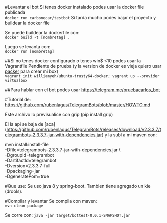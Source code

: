 #Levantar el bot
Si tenes docker instalado podes usar la docker file publicada <br/>
`docker run carbonecar/testbot`
Si tarda mucho podes bajar el proyecto y buildear la docker file <br/>

Se puede buildear la dockerfile con: <br/>
`docker build -t [nombretag] .`

Luego se levanta con: <br/>
`docker run [nombretag]`

##Si no tenes docker configurado o tenes win$ <10 podes usar la Vagrantfile
Pendiente de prueba (y la version de docker es vieja quiero usar [packer](https://www.packer.io/intro/why.html) para crear mi box) <br/>
`vagrant init williamyeh/ubuntu-trusty64-docker; vagrant up --provider virtualbox`

##Para hablar con el bot podes usar
https://telegram.me/pruebacarlos_bot


#Tutorial de:
https://github.com/rubenlagus/TelegramBots/blob/master/HOWTO.md

Este archivo lo previsualice con grip (pip install grip)

El la api se baja de [aca] (https://github.com/rubenlagus/TelegramBots/releases/download/v2.3.3.7/telegrambots-2.3.3.7-jar-with-dependencies.jar) y la subí a mi maven con:

mvn install:install-file \
-Dfile=telegrambots-2.3.3.7-jar-with-dependencies.jar \ <br/>
-DgroupId=telegrambot \
-DartifactId=telegrambot \
-Dversion=2.3.3.7-full \
-Dpackaging=jar \
-DgeneratePom=true <br/>


#Que use:
Se uso java 8 y spring-boot. Tambien tiene agregado un kie (drools).

#Compilar y levantar
Se compila con maven: <br/>
`mvn clean package`

Se corre con:
`java -jar target/bottest-0.0.1-SNAPSHOT.jar`

